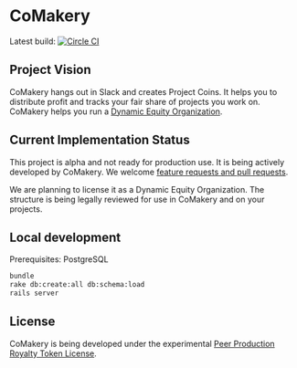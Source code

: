 # CoMakery

Latest build: [![Circle CI](https://circleci.com/gh/CoMakery/comakery-app/tree/master.svg?style=svg)](https://circleci.com/gh/CoMakery/comakery-app/tree/master)

## Project Vision

CoMakery hangs out in Slack and creates Project Coins.
It helps you to distribute profit and tracks your fair share of projects you work on.
CoMakery helps you run a [Dynamic Equity Organization](https://github.com/citizencode/dynamic-equity-organization).

## Current Implementation Status

This project is alpha and not ready for production use.
It is being actively developed by CoMakery.
We welcome [feature requests and pull requests](https://github.com/comakery/comakery-app/issues).

We are planning to license it as a Dynamic Equity Organization.
The structure is being legally reviewed for use in CoMakery and on your projects.

## Local development

Prerequisites: PostgreSQL

```sh
bundle
rake db:create:all db:schema:load
rails server
```

## License

CoMakery is being developed under the experimental
[Peer Production Royalty Token License](https://github.com/comakery/comakery-app/blob/master/LICENSE.md).
